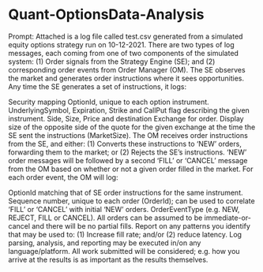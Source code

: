 # Quant-OptionsData-Analysis

Prompt:
Attached is a log file called test.csv generated from a simulated equity options strategy run on 10-12-2021. There are two types of log messages, each coming from one of two components of the simulated system: (1) Order signals from the Strategy Engine (SE); and (2) corresponding order events from Order Manager (OM).
The SE observes the market and generates order instructions where it sees opportunities. Any time the SE generates a set of instructions, it logs:

Security mapping OptionId, unique to each option instrument.
UnderlyingSymbol, Expiration, Strike and CallPut flag describing the given instrument.
Side, Size, Price and destination Exchange for order.
Display size of the opposite side of the quote for the given exchange at the time the SE sent the instructions (MarketSize).
The OM receives order instructions from the SE, and either: (1) Converts these instructions to ‘NEW’ orders, forwarding them to the market; or (2) Rejects the SE’s instructions. ‘NEW’ order messages will be followed by a second ‘FILL’ or ‘CANCEL’ message from the OM based on whether or not a given order filled in the market. For each order event, the OM will log:

OptionId matching that of SE order instructions for the same instrument.
Sequence number, unique to each order (OrderId); can be used to correlate ‘FILL’ or ‘CANCEL’ with initial ‘NEW’ orders.
OrderEventType (e.g. NEW, REJECT, FILL or CANCEL).
All orders can be assumed to be immediate-or-cancel and there will be no partial fills.
Report on any patterns you identify that may be used to: (1) Increase fill rate; and/or (2) reduce latency. Log parsing, analysis, and reporting may be executed in/on any language/platform. All work submitted will be considered; e.g. how you arrive at the results is as important as the results themselves. 
